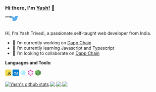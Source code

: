### Hi there, I'm [Yash!]() 👋

<a href="https://www.linkedin.com/in/yash-trivedi2000/">
  <img align="left" alt="Yash Trivedi | Twitter" width="21px" src="https://raw.githubusercontent.com/yashtrivedi2000/yashtrivedi2000/master/assets/linkedin.svg" />
</a>

<a href="https://twitter.com/TrivediYash12">
  <img align="left" alt="Yash Trivedi | Twitter" width="21px" src="https://raw.githubusercontent.com/yashtrivedi2000/yashtrivedi2000/master/assets/twitter.svg" />
</a>

<br />
<br />

Hi, I'm Yash Trivedi, a passionate self-taught web developer from India.

- 🔭 I’m currently working on [Dapp Chain](https://github.com/yashtrivedi2000/Dapp-Chain)
- 🌱 I’m currently learning Javascript and Typescript
- 👯 I’m looking to collaborate on [Dapp Chain](https://github.com/yashtrivedi2000/Dapp-Chain)

**Languages and Tools:**

<code><img height="20" src="https://raw.githubusercontent.com/github/explore/80688e429a7d4ef2fca1e82350fe8e3517d3494d/topics/javascript/javascript.png"></code>
<code><img height="20" src="https://raw.githubusercontent.com/github/explore/80688e429a7d4ef2fca1e82350fe8e3517d3494d/topics/typescript/typescript.png"></code>
<code><img height="20" src="https://raw.githubusercontent.com/github/explore/80688e429a7d4ef2fca1e82350fe8e3517d3494d/topics/react/react.png"></code>
<code><img height="20" src="https://raw.githubusercontent.com/github/explore/5c058a388828bb5fde0bcafd4bc867b5bb3f26f3/topics/graphql/graphql.png"></code>
<code><img height="20" src="https://raw.githubusercontent.com/github/explore/80688e429a7d4ef2fca1e82350fe8e3517d3494d/topics/nodejs/nodejs.png"></code>

<!---
  if you have forked this to use on your profile,
  Change the `github-readme-stats.vercel.app` to `github-readme-stats.vercel.app`
--->

<!-- Change the `github-readme-stats.vercel.app` to `github-readme-stats.vercel.app`  -->

<a href="#">
  <img align="center" src="https://github-readme-stats.anuraghazra1.vercel.app/api?username=yashtrivedi2000&show_icons=true&include_all_commits=true&theme=material-palenight" alt="Yash's github stats" />
</a>
<a href="#">
  <!-- Change the `github-readme-stats.vercel.app` to `github-readme-stats.vercel.app`  -->
  <img align="center" src="https://github-readme-stats.vercel.app/api/top-langs/?username=yashtrivedi2000&layout=compact&theme=material-palenight" />
</a>

<a href="https://github.com/yashtrivedi2000/Dapp-Chain">
  <!-- Change the `github-readme-stats.vercel.app` to `github-readme-stats.vercel.app`  -->
  <img align="center" src="https://github-readme-stats.vercel.app/api/pin/?username=yashtrivedi2000&repo=Dapp-Chain&theme=material-palenight" />
</a>    
<a href="https://github.com/yashtrivedi2000/Competitive-Coding">
  <!-- Change the `github-readme-stats.vercel.app` to `github-readme-stats.vercel.app`  -->
  <img align="center" src="https://github-readme-stats.vercel.app/api/pin/?username=yashtrivedi2000&repo=Competitive-Coding&theme=material-palenight" />
</a>
